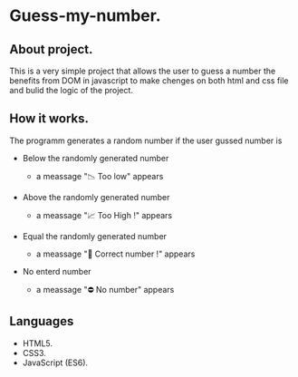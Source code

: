 # Guess-my-number.
## About project.
This is a very simple project that allows the user to guess a number the benefits from DOM in javascript to make chenges on both html and css file and bulid the logic of the project.

## How it works.
The programm generates a random number if the user gussed number is 
- Below the randomly generated number
  - a meassage "📉 Too low" appears

- Above the randomly generated number
  - a meassage "📈 Too High !" appears

- Equal the randomly generated number
  - a meassage "🎉 Correct number !" appears
 
- No enterd number
  - a meassage "⛔ No number" appears
 
## Languages
- HTML5.
- CSS3.
- JavaScript (ES6).
